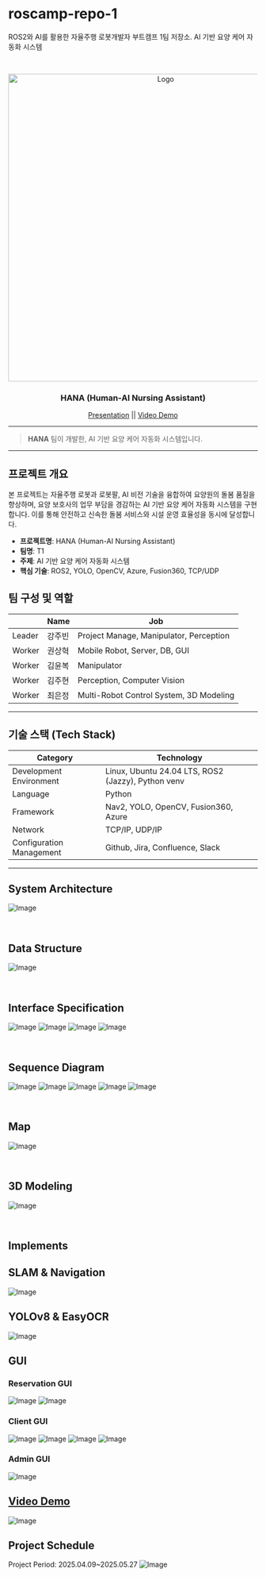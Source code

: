 # roscamp-repo-1
ROS2와 AI를 활용한 자율주행 로봇개발자 부트캠프 1팀 저장소. AI 기반 요양 케어 자동화 시스템

<br />
<p align="center">
  <a href="https://github.com/addinedu-roscamp-5th/roscamp-repo-1">
    <img src="https://github.com/user-attachments/assets/a59ce405-fc45-4c24-baba-a17441084595" alt="Logo" width="620px">
  </a>

  <h3 align="center">HANA (Human-AI Nursing Assistant)</h3>
  <p align="center">
    <a href="https://www.canva.com/design/DAGwfz6HCGg/3tjJYCF4NwBcRcOnqCbbjg/edit">Presentation</a>
    <a> || </a>
    <a href="https://youtu.be/28lv0X8Z07Q">Video Demo</a>
  </p>
</p>
<hr>

> **HANA** 팀이 개발한, AI 기반 요양 케어 자동화 시스템입니다. 

---

## 프로젝트 개요

본 프로젝트는 자율주행 로봇과 로봇팔, AI 비전 기술을 융합하여 요양원의 돌봄 품질을 향상하며, 요양 보호사의 업무 부담을 경감하는 AI 기반 요양 케어 자동화 시스템을 구현합니다.
이를 통해 안전하고 신속한 돌봄 서비스와 시설 운영 효율성을 동시에 달성합니다.

- **프로젝트명**: HANA (Human-AI Nursing Assistant)
- **팀명**: T1
- **주제**: AI 기반 요양 케어 자동화 시스템
- **핵심 기술**: ROS2, YOLO, OpenCV, Azure, Fusion360, TCP/UDP

## 팀 구성 및 역할
|        | Name | Job |
|--------|------|-----|
| Leader | 강주빈 |  Project Manage, Manipulator, Perception |   
| Worker | 권상혁 |  Mobile Robot, Server, DB, GUI |   
| Worker | 김윤복 |  Manipulator |    
| Worker | 김주현 |  Perception, Computer Vision | 
| Worker | 최은정 |  Multi-Robot Control System, 3D Modeling | 

---

## 기술 스택 (Tech Stack)
| Category | Technology |
|----------|------------|
| Development Environment	| Linux, Ubuntu 24.04 LTS, ROS2 (Jazzy), Python venv |
| Language | Python |
| Framework |	Nav2, YOLO, OpenCV, Fusion360, Azure |
| Network |	TCP/IP, UDP/IP |
| Configuration Management | Github, Jira, Confluence, Slack |


---

## System Architecture
![Image](https://github.com/user-attachments/assets/e4ae8608-5f9b-4ebd-b7c2-dd7db8775f8c)

<br >

## Data Structure
![Image](https://github.com/user-attachments/assets/9c227d2b-735e-447f-b443-378c764ac177)

<br >

## Interface Specification
![Image](https://github.com/user-attachments/assets/5980b5cf-c713-46f2-b932-a4a1e79b41f0)
![Image](https://github.com/user-attachments/assets/1ad8dcbe-bb60-4604-b8e8-d1728766a4c6)
![Image](https://github.com/user-attachments/assets/77c768c6-cb1d-4fd6-8569-78f131175441)
![Image](https://github.com/user-attachments/assets/86d3a779-1ed6-48c7-a054-6efef0a5ca3b)

<br >

## Sequence Diagram
![Image](https://github.com/user-attachments/assets/93c2a772-3cf0-4064-bf61-013953c38a1c)
![Image](https://github.com/user-attachments/assets/d79edd55-8f75-4c25-a874-2bc3c725babd)
![Image](https://github.com/user-attachments/assets/5cad0199-bd49-4cfc-ba54-cded051bed52)
![Image](https://github.com/user-attachments/assets/dd78f1ed-0975-4409-b1b6-00f302927d9a)
![Image](https://github.com/user-attachments/assets/eb78f408-9201-4f79-a414-2cef01e72076)

<br >

## Map
![Image](https://github.com/user-attachments/assets/70f208c6-8202-43f4-b70c-6ff377562111)

<br >

## 3D Modeling
![Image](https://github.com/user-attachments/assets/3137c0dc-7103-48db-94c8-5b9c5eff2d0a)

<br >



## Implements
## SLAM & Navigation
![Image](https://github.com/user-attachments/assets/36412e04-fca1-464b-9f82-f382e763e5d1)
<br >

## YOLOv8 & EasyOCR
![Image](https://github.com/user-attachments/assets/b496ef4b-9291-4eb9-99a8-be7b11df326b)
<br >

## GUI 
### Reservation GUI
![Image](https://github.com/user-attachments/assets/51091fdb-7486-4647-b12c-cab415a19f2e)
![Image](https://github.com/user-attachments/assets/753ddd0a-bbd9-484f-9e75-5d76d7b34a70)
<br >

### Client GUI
![Image](https://github.com/user-attachments/assets/0eab758f-20e4-46a8-a0b6-c2d105964daa)
![Image](https://github.com/user-attachments/assets/7479aaab-7824-43bf-93d6-ff687282893d)
![Image](https://github.com/user-attachments/assets/9b3d5040-9d15-46fb-9d04-99bf5a5df8f0)
![Image](https://github.com/user-attachments/assets/d78210fe-3360-4c55-9f4c-0d585e5f3c1a)
<br >

### Admin GUI
![Image](https://github.com/user-attachments/assets/39e0674e-6301-4e38-ab3a-57b451aefea3)
<br >

## <a href="https://youtu.be/28lv0X8Z07Q">Video Demo</a>
![Image](https://github.com/user-attachments/assets/63945c7f-ece9-443b-8805-f49219d1f175)
<br >

## Project Schedule
Project Period: 2025.04.09~2025.05.27
![Image](https://github.com/user-attachments/assets/1665d7f7-276e-4f50-85d9-682a49d5ab33)
<br >
